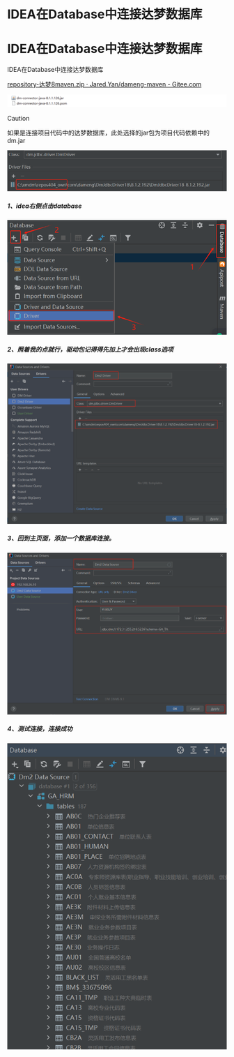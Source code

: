 # IDEA在Database中连接达梦数据库




# IDEA在Database中连接达梦数据库

IDEA在Database中连接达梦数据库

[repository-达梦8maven.zip · Jared.Yan/dameng-maven - Gitee.com](https://gitee.com/fuile/dameng/blob/master/repository-达梦8maven.zip)

![image-20240813102353061](./images/image-20240813102353061.png)

> [!CAUTION]
>
> 如果是连接项目代码中的达梦数据库，此处选择的jar包为项目代码依赖中的dm.jar

![image-20240813102643387](./images/image-20240813102643387.png)

##### 1、idea右侧点击database

![image-20240813103001085](./images/image-20240813103001085.png)

##### 2、照着我的点就行，驱动包记得得先加上才会出现class选项

![image-20240813103056089](./images/image-20240813103056089.png)

##### 3、回到主页面，添加一个数据库连接。

![image-20240813103145031](./images/image-20240813103145031.png)

##### 4、测试连接，连接成功

![image-20240813103222239](./images/image-20240813103222239.png)


